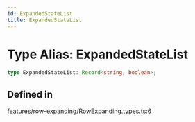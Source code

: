 ```yaml
---
id: ExpandedStateList
title: ExpandedStateList
---
```


# Type Alias: ExpandedStateList

```ts
type ExpandedStateList: Record<string, boolean>;
```

## Defined in

[features/row-expanding/RowExpanding.types.ts:6](https://github.com/TanStack/table/blob/b1e6b79157b0debc7222660572b06c8b857f4605/packages/table-core/src/features/row-expanding/RowExpanding.types.ts#L6)
